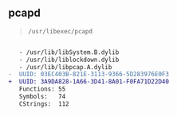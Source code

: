## pcapd

> `/usr/libexec/pcapd`

```diff

   - /usr/lib/libSystem.B.dylib
   - /usr/lib/liblockdown.dylib
   - /usr/lib/libpcap.A.dylib
-  UUID: 03EC403B-821E-3113-9366-5D283976E0F3
+  UUID: 3A9DA828-1A66-3D41-8A01-F0FA71D22D40
   Functions: 55
   Symbols:   74
   CStrings:  112

```

